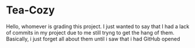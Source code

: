 # Tea-Cozy
Hello, whomever is grading this project. 
I just wanted to say that I had a lack of commits in my project due to me still tryng to get the hang of them.
Basically, i just forget all about them until i saw that i had GitHub opened
